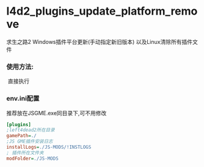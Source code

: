 # l4d2_plugins_update_platform_remove
求生之路2 Windows插件平台更新(手动指定新旧版本) 以及Linux清除所有插件文件

### 使用方法:

​	直接执行

### env.ini配置

推荐放在JSGME.exe同目录下,可不用修改

```ini
[plugins]
;left4dead2所在目录
gamePath=./
;JS GME插件安装日志
installLogs=./JS-MODS/!INSTLOGS
; 插件所在文件夹
modFolder=./JS-MODS
```

